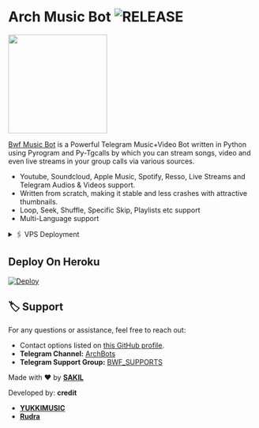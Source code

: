 

# Arch Music Bot <img src="https://img.shields.io/github/v/release/ArchBots/ArchMusic?color=green&logo=github&logoColor=red&style=social" alt="RELEASE">

<img src="https://graph.org/file/5fc8dd23ea909c8818e65.jpg" align="middle" width="200" height="200"/>

[Bwf Music Bot](https://t.me/MUSICBOT_OWNER) is a Powerful Telegram Music+Video Bot written in Python using Pyrogram and Py-Tgcalls by which you can stream songs, video and even live streams in your group calls via various sources.

* Youtube, Soundcloud, Apple Music, Spotify, Resso, Live Streams and Telegram Audios & Videos support.
* Written from scratch, making it stable and less crashes with attractive thumbnails.
* Loop, Seek, Shuffle, Specific Skip, Playlists etc support
* Multi-Language support

<!-- VPS Deployment -->
<details>
  <summary>🖇 VPS Deployment</summary>

  1. Upgrade and Update:
     <pre>
     sudo apt-get update && sudo apt-get upgrade -y
     </pre>

  2. Installing Required Packages:
     <pre>
     sudo apt-get install python3-pip ffmpeg -y
     </pre>

  3. Setting up PIP:
     <pre>
     sudo pip3 install -U pip
     </pre>

  4. Installing Node:
     <pre>
     curl -fssL https://deb.nodesource.com/setup_18.x | sudo -E bash - && sudo apt-get install nodejs -y && npm i -g npm
     </pre>

  5. Clone the Repository:
     <pre>
     git clone your_repo_link && cd repo_name
     </pre>

  6. Install Requirements:
     <pre>
     pip3 install -U -r requirements.txt
     </pre>

  7. Create .env with sample.env:
     <pre>
     cp sample.env .env
     </pre>

  8. Editing Vars:
     <pre>
     vi .env
     </pre>
     Press `I` to start editing. Edit .env with your values. Press `Esc`, then type `:wq` to save and exit.

  9. Finally, Run Your Music Bot:
     <pre>
     sudo apt install tmux && tmux
     bash start
     </pre>
</details>



## Deploy On Heroku

[![Deploy](https://www.herokucdn.com/deploy/button.svg)](https://heroku.com/deploy?template=https://github.com/Koch-Dev/Dooker)


## 🏷 Support

For any questions or assistance, feel free to reach out:

- Contact options listed on [this GitHub profile](https://github.com/ArchBots).
- **Telegram Channel:** [ArchBots](https://t.me/MUSICBOT_OWNER)
- **Telegram Support Group:** [BWF_SUPPORTS](https://t.me/BWF_MUSIC1)

Made with ❤️ by [**SAKIL**](https://t.me/II_ASHISH_GUPTA_IIl)

Developed by:
**credit**
- [**YUKKIMUSIC**](https://t.me/YukkiSupport)
- [**Rudra**](https://t.me/Unknown_hu_m)
